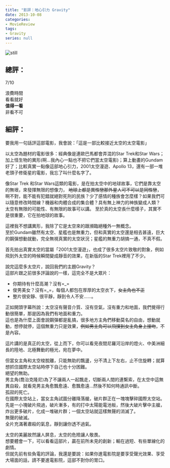 ```yaml
---
title: "影評：地心引力 Gravity"
date: 2013-10-08
categories:
- MovieReview
tags:
- Gravity
series: null
---
```


![still](/images/movie/gravity.jpg)

## 總評：

7/10

浪費時間  
看看就好  
**值得一看**  
非看不可  
<!--more-->

## 細評：

要我用一句話評這部電影，我會說：「這是一部比較接近太空的太空電影」  

以太空為題材的電影很多：經典像是連歐巴馬都會弄混的Star Trek和Star Wars；加上怪生物的異形(啊…我內心一點也不把它們當太空電影)；算上動畫的Gundam好了；比較真實一點像這部地心引力，2001太空漫遊、Apollo 13，還有一部一堆老頭子修衛星的電影，我忘了叫什麼名字了。  

像Star Trek 和Star Wars這類的電影，是在拍太空中的地球故事，它們是靠太空的無垠，來發揮無限的想像力，
~~地球上都是異性戀那外星人可不可以是同性戀~~，啊不對，能不能有犯錯就絕對死刑的民族？少了感情的種族會怎麼樣？如果我們可以隨意修改時間線？機器和肉體合成的集合體？具有無上神力的神族變成人類？  
太空有無限的可能性、有無限的故事可以講。 至於真的太空長什麼樣子，其實不是很重要，它在拍地球的故事。  

這裡我不想講異形，我除了它是太空來的跟瀕臨絕種外一無概念。  
至於Gundam雖然有太空、星艦也是無重力，但和真實的太空還是相去甚遠，巨大的鋼彈想動就動，完全無視真實的太空狀況；星艦的無重力胡搞一通，不真不假。  

首先拍出真實太空的當屬「2001太空漫遊」，也成了很多太空片致敬的對象，例如飛到外太空的時候瞬間變成靜音的效果，在新版的Star Trek裡用了不少。  

說完這麼多太空片，說回我們的主題Gravity？  
這部片跟之前很多評論說的一樣，這完全不是大眾片：  

* 你期待有什麼高潮？沒有=\_=  
* 俊男美女？沒有=\_=，每個人都包在厚厚的太空衣下，~~女主角也不正~~  
* 整片很安靜、很平靜，靜到令人不安……。  

正如開頭字幕所說：太空沒有聲音介質、沒有空氣，沒有重力和地面，我們覺得行動很簡單，那是因為我們有地面和重力。  
這也是為什麼上面會說鋼彈都是亂搞，很多地方主角們移動莫名的自由，想動就動，想停就停，這個無重力只是效果，~~例如男主角可以飛撲到女主角身上接吻~~，不是內容。  

這片講的是真正的太空，從上而下，你可以看見夜間尼羅河沿岸的燈火、中美洲細長的陸地、北極舞動的極光，宛在夢中。  

但當女主角和太空梭脫離，只能無助的飄盪，分不清上下左右，止不住旋轉；就算想抓住國際太空站時停下自己也十分困難。  
絕望的無助。  
男主角(喬治克隆尼)為了不讓兩人一起飄走，切斷兩人間的連繫索，在太空中這無異自殺，就看見男主角愈飄愈遠、愈飄愈遠…然後不知何時通訊中斷。  
孤寂的死亡。  
在國際太空站上，當女主角試圖分離降落艙，破片群正在一塊塊擊碎國際太空站。先是一小塊破片飛過，破片漸多，有的打中太陽能電池板，然後大破片擊中主艙，炸出更多破片，化成一堆破片群；一個太空站就這樣無聲的消滅了。  
無聲的破滅。  
全片充滿著肅殺的氣息，靜到讓你透不過氣。  

太空的美麗故然讓人屏息，太空的危險讓人敬畏。  
想要體會一下，可以看看這部片，贏在前所未見的創新；輸在過短、有些單線化的劇情。  
但就先前有些負電的評論，我還是要說：如果你進電影院是要享受聲光效果、享受大場面的話，請不要進電影院，這部不對你的胃口。
